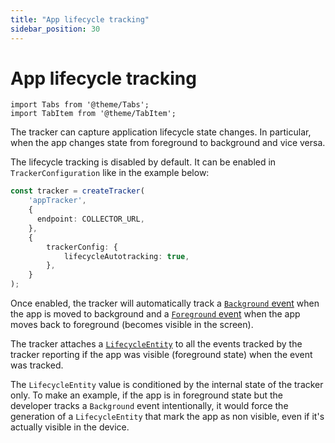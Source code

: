 ```yaml
---
title: "App lifecycle tracking"
sidebar_position: 30
---
```


# App lifecycle tracking

```mdx-code-block
import Tabs from '@theme/Tabs';
import TabItem from '@theme/TabItem';
```

The tracker can capture application lifecycle state changes. In particular, when the app changes state from foreground to background and vice versa.

The lifecycle tracking is disabled by default. It can be enabled in `TrackerConfiguration` like in the example below:

```typescript
const tracker = createTracker(
    'appTracker',
    {
      endpoint: COLLECTOR_URL,
    },
    {
        trackerConfig: {
            lifecycleAutotracking: true,
        },
    }
);
```

Once enabled, the tracker will automatically track a [`Background` event](/docs/sources/trackers/snowplow-tracker-protocol/ootb-data/mobile-lifecycle-events/index.md#background-event) when the app is moved to background and a [`Foreground` event](/docs/sources/trackers/snowplow-tracker-protocol/ootb-data/mobile-lifecycle-events/index.md#foreground-event) when the app moves back to foreground (becomes visible in the screen).

The tracker attaches a [`LifecycleEntity`](/docs/sources/trackers/snowplow-tracker-protocol/ootb-data/mobile-lifecycle-events/index.md#lifecycle-context-entity) to all the events tracked by the tracker reporting if the app was visible (foreground state) when the event was tracked.

The `LifecycleEntity` value is conditioned by the internal state of the tracker only. To make an example, if the app is in foreground state but the developer tracks a `Background` event intentionally, it would force the generation of a `LifecycleEntity` that mark the app as non visible, even if it's actually visible in the device.
